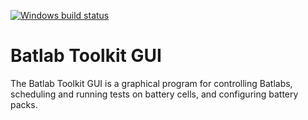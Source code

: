[![Windows build status](https://ci.appveyor.com/api/projects/status/jptep5c7wytewcx2/branch/master?svg=true&passingText=master%2Fwindows%20-%20OK&failingText=master%2Fwindows%20-%20failed&pendingText=master%2Fwindows%20-%20pending)](https://ci.appveyor.com/project/lexcelon/batlab-toolkit-gui/branch/master)
 
# Batlab Toolkit GUI

The Batlab Toolkit GUI is a graphical program for controlling Batlabs, scheduling and running tests on battery cells, and configuring battery packs.
